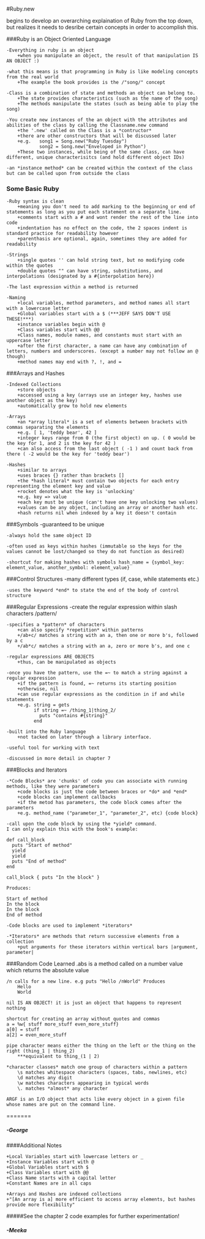#Ruby.new

begins to develop an overarching explaination of Ruby from the top down, but realizes it needs to desribe certain concepts in order to accomplish this.

###Ruby is an Object Oriented Language

	-Everything in ruby is an object
		+when you manipulate an object, the result of that manipulation IS AN OBJECT :)

	-what this means is that programming in Ruby is like modeling concepts from the real world
		+The example the book provides is the /"song/" concept

	-Class is a combination of state and methods an object can belong to.
		+The state provides characteristics (such as the name of the song)
		+The methods manipulate the states (such as being able to play the song)
		
	-You create new instances of the an object with the attributes and abilities of the class by calling the Classname.new command
		+the '.new' called on the Class is a *contructor* 
		+there are other constructors that will be discussed later
		+e.g. 	song1 = Song.new("Ruby Tuesday") 
				song2 = Song.new("Enveloped in Python")
		+These two instances, while being of the same class, can have different, unique characterisitcs (and hold different object IDs)

	-an *instance method* can be created within the context of the class but can be called upon from outside the class


### Some Basic Ruby

	-Ruby syntax is clean 
		+meaning you don't need to add marking to the beginning or end of statements as long as you put each statement on a separate line.
		+comments start with a # and wont render the rest of the line into code
		+indentation has no effect on the code, the 2 spaces indent is standard practice for readability however
		+parenthasis are optional, again, sometimes they are added for readability

	-Strings 
		+single quotes '' can hold string text, but no modifying code within the quotes
		+double quotes "" can have string, substitutions, and interpolations (designated by a #{interpolation here})

	-The last expression within a method is returned

	-Naming
		+local variables, method parameters, and method names all start with a lowercase letter
		+Global variables start with a $ (***JEFF SAYS DON'T USE THESE!***)
		+instance variables begin with @
		+Class variables start with @@ 
		+Class names, module names, and constants must start with an uppercase letter
		+after the first character, a name can have any combination of letters, numbers and underscores. (except a number may not follow an @ though)
		+method names may end with ?, !, and =
		

###Arrays and Hashes

	-Indexed Collections
		+store objects
		+accessed using a key (arrays use an integer key, hashes use another object as the key)
		+automatically grow to hold new elements

	-Arrays
		+an *array literal* is a set of elements between brackets with commas separating the elements
		+e.g. [ 1, 'teddy bear', 42 ]
		+integer keys range from 0 (the first object) on up. ( 0 would be the key for 1, and 2 is the key for 42 )
		+can also access from the last object ( -1 ) and count back from there ( -2 would be the key for 'teddy bear')

	-Hashes
		+similar to arrays
		+uses braces {} rather than brackets []
		+the *hash literal* must contain two objects for each entry representing the element key and value
		+rocket denotes what the key is 'unlocking'
		+e.g. key => value
		+each key must be unique (can't have one key unlocking two values)
		+values can be any object, including an array or another hash etc.
		+hash returns nil when indexed by a key it doesn't contain

###Symbols
	-guaranteed to be unique

	-always hold the same object ID

	-often used as keys within hashes (immutable so the keys for the values cannot be lost/changed so they do not function as desired)

	-shortcut for making hashes with symbols hash_name = {symbol_key: element_value, another_symbol: element_value}


###Control Structures
	-many different types (if, case, while statements etc.)

	-uses the keyword *end* to state the end of the body of control structure


###Regular Expressions
	-create the regular expression within slash characters /pattern/

	-specifies a *pattern* of characters
		+can also specify *repetition* within patterns
		+/ab+c/ matches a string with an a, then one or more b's, followed by a c
		+/ab*c/ matches a string with an a, zero or more b's, and one c

	-regular expressions ARE OBJECTS
		+thus, can be manipulated as objects

	-once you have the pattern, use the =~ to match a string against a regular expression
		+if the pattern is found, =~ returns its starting position
		+otherwise, nil
		+can use regular expressions as the condition in if and while statements
		+e.g. string = gets
			  if string =~ /thing_1|thing_2/
				puts "contains #{string}"
			  end

	-built into the Ruby language
		+not tacked on later through a library interface.
	
	-useful tool for working with text
	
	-discussed in more detail in chapter 7


###Blocks and Iterators
	
	-*Code Blocks* are 'chunks' of code you can associate with running methods, like they were parameters
		+code blocks is just the code between braces or *do* and *end*
		+code blocks can implement callbacks
		+if the metod has parameters, the code block comes after the parameters
		+e.g. method_name ("parameter_1", "parameter_2", etc) {code block}

	-call upon the code block by using the *yield* command.
	I can only explain this with the book's example:

	def call_block   
	  puts "Start of method"   
	  yield         
	  yield         
	  puts "End of method" 
	end          

	call_block { puts "In the block" }

	Produces:

	Start of method 
	In the block  
	In the block  
	End of method

	-Code blocks are used to implement *iterators*

	-*Iterators* are methods that return successive elements from a collection
		+put arguments for these iterators within vertical bars |argument, parameter|






###Random Code Learned
	.abs is a method called on a number value which returns the absolute value

	/n calls for a new line. e.g puts "Hello /nWorld" Produces
		Hello
		World

	nil IS AN OBJECT! it is just an object that happens to represent nothing

	shortcut for creating an array without quotes and commas
	a = %w{ stuff more_stuff even_more_stuff}
	a[0] = stuff
	a[2] = even_more_stuff

	pipe character means either the thing on the left or the thing on the right (thing_1 | thing_2)
		***equivalent to thing_(1 | 2)

	*character classes* match one group of characters within a pattern
		\s matches whitespace characters (spaces, tabs, newlines, etc)
		\d matches any digit
		\w matches characters appearing in typical words
		\. matches *almost* any character

	ARGF is an I/O object that acts like every object in a given file whose names are put on the command line.

	
=======
##### -George		

####Additional Notes

	+Local Variables start with lowercase letters or _
	+Instance Variables start with @
	+Global Variables start with $
	+Class Variables start with @@
	+Class Name starts with a capital letter
	+Constant Names are in all caps

	+Arrays and Hashes are indexed collections
	+"[An array is a] more efficient to access array elements, but hashes provide more flexibility"
	
#####See the chapter 2 code examples for further experimentation!

##### -Meeka


